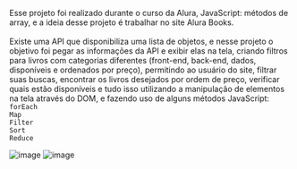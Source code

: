 Esse projeto foi realizado durante o curso da Alura, JavaScript: métodos de array, e a ideia desse projeto é trabalhar no site Alura Books.<br><br>
Existe uma API que disponibiliza uma lista de objetos, e nesse projeto o objetivo foi pegar as informações da API e exibir elas na tela, criando filtros para livros com categorias diferentes (front-end, back-end, dados, disponíveis e ordenados por preço), permitindo ao usuário do site, filtrar suas buscas, encontrar os livros desejados por ordem de preço, verificar quais estão disponíveis e tudo isso utilizando a manipulação de elementos na tela através do DOM, e fazendo uso de alguns métodos JavaScript:<br>
`forEach`<br>
`Map`<br>
`Filter`<br>
`Sort` <br>
`Reduce`

![image](https://github.com/geyzaa/alurabooks-js/assets/97538755/2839cf98-de40-47d8-a60d-34a3705853fc)
![image](https://github.com/geyzaa/alurabooks-js/assets/97538755/2de7d32e-af21-499c-91bc-5ba2969b1b5a)


